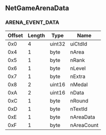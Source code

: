 ## NetGameArenaData

### ARENA_EVENT_DATA

| Offset | Length | Type   | Name
|--------|--------|--------|-----
| 0x0    | 4      | uint32 | uiCtdId
| 0x4    | 1      | byte   | nArea
| 0x5    | 1      | byte   | nRank
| 0x6    | 1      | byte   | nLevel
| 0x7    | 1      | byte   | nExtra
| 0x8    | 2      | uint16 | nMedal
| 0xA    | 2      | uint16 | nData
| 0xC    | 1      | byte   | nRound
| 0xD    | 1      | byte   | nTextId
| 0xE    | 1      | byte   | nAreaData
| 0xF    | 1      | byte   | nAreaCount
